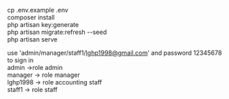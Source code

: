 cp .env.example .env <br>
composer install <br>
php artisan key:generate <br>
php artisan migrate:refresh --seed <br>
php artisan serve <br>

use 'admin/manager/staff1/lghp1998@gmail.com' and password 12345678 to sign in <br>
admin ->role admin <br>
manager -> role manager <br>
lghp1998 -> role accounting staff <br>
staff1 -> role staff

